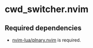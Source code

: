 # cwd_switcher.nvim

## Required dependencies
- [nvim-lua/plnary.nvim](https://github.com/nvim-lua/plenary.nvim) is required.
